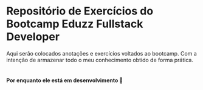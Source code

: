 # Repositório de Exercícios do Bootcamp Eduzz Fullstack Developer
Aqui serão colocados anotações e exercícios voltados ao bootcamp. Com a intenção de armazenar todo o meu conhecimento obtido de forma prática.
<br>
<br>
#### Por enquanto ele está em desenvolvimento 🌱
